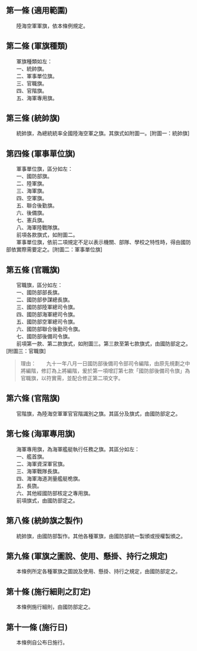 第一條 (適用範圍)
-----------------
　　陸海空軍軍旗，依本條例規定。  


第二條 (軍旗種類)
-----------------
　　軍旗種類如左：  
　　一、統帥旗。  
　　二、軍事單位旗。  
　　三、官職旗。  
　　四、官階旗。  
　　五、海軍專用旗。  


第三條 (統帥旗)
---------------
　　統帥旗，為總統統率全國陸海空軍之旗。其旗式如附圖一。[附圖一：統帥旗]  


第四條 (軍事單位旗)
-------------------
　　軍事單位旗，區分如左：  
　　一、國防部旗。  
　　二、陸軍旗。  
　　三、海軍旗。  
　　四、空軍旗。  
　　五、聯合後勤旗。  
　　六、後備旗。  
　　七、憲兵旗。  
　　八、海軍陸戰隊旗。  
　　前項各款旗式，如附圖二。  
　　軍事單位旗，依前二項規定不足以表示機關、部隊、學校之特性時，得由國防部依實際需要定之。[附圖二：軍事單位旗]  


第五條 (官職旗)
---------------
　　官職旗，區分如左：  
　　一、國防部部長旗。  
　　二、國防部參謀總長旗。  
　　三、國防部陸軍總司令旗。  
　　四、國防部海軍總司令旗。  
　　五、國防部空軍總司令旗。  
　　六、國防部聯合後勤司令旗。  
　　七、國防部後備司令旗。  
　　前項第一款、第二款旗式，如附圖三。第三款至第七款旗式，由國防部定之。[附圖三：官職旗]  
> 理由：　　九十一年八月一日國防部後備司令部司令編階，由原先規劃之中將編階，修訂為上將編階，爰於第一項增訂第七款「國防部後備司令旗」為官職旗，以符實需，並配合修正第二項文字。



第六條 (官階旗)
---------------
　　官階旗，為陸海空軍軍官官階識別之旗。其區分及旗式，由國防部定之。  


第七條 (海軍專用旗)
-------------------
　　海軍專用旗，為海軍艦艇執行任務之旗。其區分如左：  
　　一、艦首旗。  
　　二、海軍資深軍官旗。  
　　三、海軍戰隊長旗。  
　　四、海軍海道測量艦艇桅旗。  
　　五、長旒。  
　　六、其他經國防部核定之專用旗。  
　　前項旗式，由國防部定之。  


第八條 (統帥旗之製作)
---------------------
　　統帥旗，由國防部製作。其他各種軍旗，由國防部統一製頒或授權製頒之。  


第九條 (軍旗之圖說、使用、懸掛、持行之規定)
-------------------------------------------
　　本條例所定各種軍旗之圖說及使用、懸掛、持行之規定，由國防部定之。  


第十條 (施行細則之訂定)
-----------------------
　　本條例施行細則，由國防部定之。  


第十一條 (施行日)
-----------------
　　本條例自公布日施行。